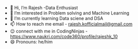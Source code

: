 - 👋 Hi, I’m Rajesh -Data Enthusiast
- 👀 I’m interested in Problem solving and Machine Learning
- 🌱 I’m currently learning Data sciene and DSA
- 📫 How to reach me email - rajesh.kofficialmail@gmail.com
- 😉 connect with me in CodingNinjas - https://www.naukri.com/code360/profile/rajeshk_10
- 😄 Pronouns: he/him

<!---
RajeshK1006/RajeshK1006 is a ✨ special ✨ repository because its `README.md` (this file) appears on your GitHub profile.
You can click the Preview link to take a look at your changes.
--->
